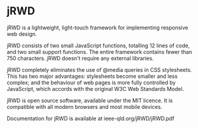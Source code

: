 # jRWD
jRWD is a lightweight, light-touch framework for implementing responsive web design.

jRWD consists of two small JavaScript functions, totalling 12 lines of code,
and two small support functions. The entire framework contains fewer than
750 characters. jRWD doesn't require any external libraries.

jRWD completely eliminates the use of @media queries in CSS stylesheets.
This has two major advantages: stylesheets become smaller and less complex;
and the behaviour of web pages is more fully controlled by JavaScript, which
accords with the original W3C Web Standards Model.

jRWD is open source software, available under the MIT licence. It is compatible with 
all modern browsers and most mobile devices.

Documentation for jRWD is available at ieee-qld.org/jRWD/jRWD.pdf

